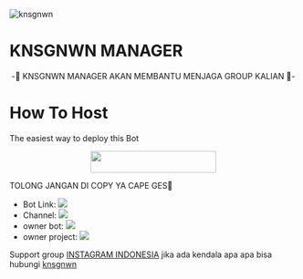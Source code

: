 ![knsgnwn](https://telegra.ph/file/71bb20b6b250e0341e10d.jpg)
# KNSGNWN MANAGER

<p align="center">
-🤴 KNSGNWN MANAGER AKAN MEMBANTU MENJAGA GROUP KALIAN 🤴-

# How To Host
The easiest way to deploy this Bot
<p align="center"><a href="https://heroku.com/deploy?template=https://github.com/kgproject1010/KGManager"> <img src="https://img.shields.io/badge/Deploy%20To%20Heroku-red?style=for-the-badge&logo=heroku" width="220" height="38.45"/></a></p>


</p>
 
TOLONG JANGAN DI COPY YA CAPE GES🙏

* Bot Link:  <a href="https://t.me/knsgnwnXrobot" alt="knsgnwn robot"> <img src="https://img.shields.io/badge/%F0%9F%A4%96%20-knsgnwnXrobot-blue" /> </a>
* Channel: <a  href="https://t.me/rakasupport" alt="knsgnwnsupport"> <img  src="https://img.shields.io/badge/%F0%9F%92%A1-knsgnwnsupport-9cf" /> </a>
* owner bot:  <a href="https://t.me/knsgnwn" alt="knsgnwn"> <img src="https://img.shields.io/badge/%F0%9F%A4%96%20-knsgnwn-black" /> </a>
* owner project:  <a href="https://t.me/rakaaanjayy" alt="rakaanjayy"> <img src="https://img.shields.io/badge/%F0%9F%A4%96%20-rakahadehh-green" /> </a>

Support group [INSTAGRAM INDONESIA](https://t.me/instagramindonesia1)
jika ada kendala apa apa bisa hubungi [knsgnwn](https://t.me/knsgnwn)
